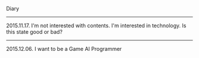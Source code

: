 Diary

---

2015.11.17.
I'm not interested with contents.
I'm interested in technology.
Is this state good or bad?

---

2015.12.06.
I want to be a Game AI Programmer